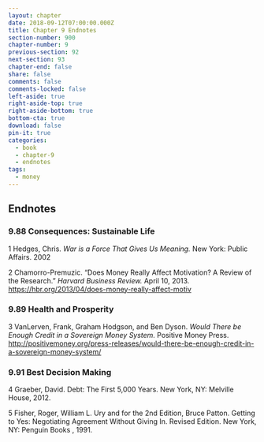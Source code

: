 ```yaml
---
layout: chapter
date: 2018-09-12T07:00:00.000Z
title: Chapter 9 Endnotes
section-number: 900
chapter-number: 9
previous-section: 92
next-section: 93
chapter-end: false
share: false
comments: false
comments-locked: false
left-aside: true
right-aside-top: true
right-aside-bottom: true
bottom-cta: true
download: false
pin-it: true
categories:
  - book
  - chapter-9
  - endnotes
tags:
  - money
---
```

## Endnotes

### 9.88 Consequences: Sustainable Life

1 Hedges, Chris. _War is a Force That Gives Us Meaning._ New York: Public
Affairs. 2002

2 Chamorro-Premuzic. “Does Money Really Affect Motivation? A Review of the
Research.” _Harvard Business Review._ April 10, 2013. <https://hbr.org/2013/04/does-money-really-affect-motiv>

### 9.89 Health and Prosperity

3 VanLerven, Frank, Graham Hodgson, and Ben Dyson. _Would There be Enough
Credit in a Sovereign Money System._ Positive Money Press. <http://positivemoney.org/press-releases/would-there-be-enough-credit-in-a-sovereign-money-system/>

### 9.91 Best Decision Making

4 Graeber, David. Debt: The First 5,000 Years. New York, NY: Melville House, 2012.


5 Fisher, Roger, William L. Ury and for the 2nd Edition, Bruce Patton. Getting to Yes:
Negotiating Agreement Without Giving In. Revised Edition. New York, NY: Penguin
Books , 1991.
